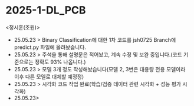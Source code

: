 # 2025-1-DL_PCB
<정시훈(조원)>
* 25.05.23 > Binary Classification에 대한 1차 코드를 jsh0725 Branch에 predict.py 파일에 올려놨습니다.
* 25.05.23 > 주석을 통해 설명문은 적어놨고, 계속 수정 및 보완 중입니다.(코드 기준으로는 정확도 93% 나옵니다.)
* 25.05.23 > 모델 3개 정도 작성해놨습니다(모델 2, 3번은 대용량 전용 모델이라 이후 다른 모델로 대체할 예정정)
* 25.05.23 > 시각화 코드 작업 완료(학습/검증 데이터 관련 시각화 + 성능 평가 시각화)
* 25.05.23>
